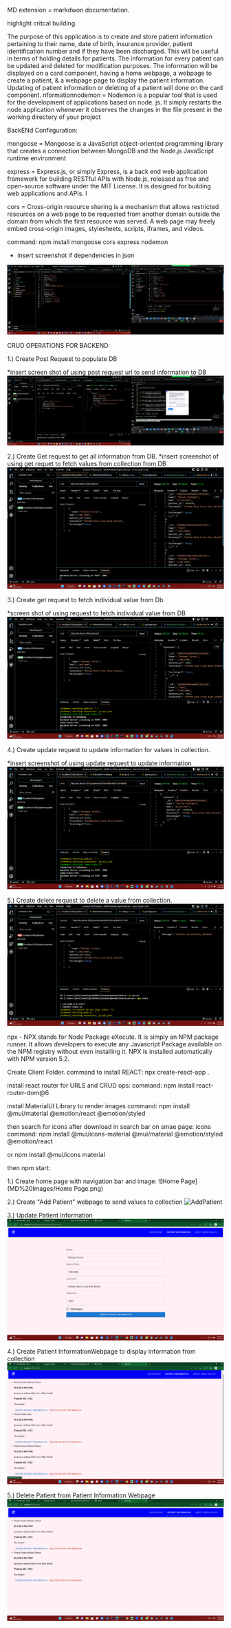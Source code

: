 MD extension = markdwon documentation.

highlight critcal building 



The purpose of this application is to create and store patient information pertaining to their name, date of birth, insurance provider, patient identification number and if they have been discharged. This will be useful in terms of holding details for patients. The information for every patient can be updated and deleted for modification purposes. The information will be displayed on a card component, having a home webpage, a webpage to create a patient, & a webpage page to display the patient information. Updating of patient information or deleting of a patient will done on the card component. nformationnodemon = Nodemon is a popular tool that is used for the development of applications based on node. js. It simply restarts the node application whenever it observes the changes in the file present in the working directory of your project

BackENd Confirguration:

mongoose = Mongoose is a JavaScript object-oriented programming library that creates a connection between MongoDB and the Node.js JavaScript runtime environment

express = Express.js, or simply Express, is a back end web application framework for building RESTful APIs with Node.js, released as free and open-source software under the MIT License. It is designed for building web applications and APIs. I

cors = Cross-origin resource sharing is a mechanism that allows restricted resources on a web page to be requested from another domain outside the domain from which the first resource was served. A web page may freely embed cross-origin images, stylesheets, scripts, iframes, and videos.

command: npm install mongoose cors express nodemon

- insert screenshot if dependencies in json


![Alt text](MD%20images/Screenshot%20(6).png)

CRUD OPERATIONS FOR BACKEND:


1.) Create Post Request to populate DB

*insert screen shot of using post request url to send information to DB
![Usage of Post Request](MD%20images/Screenshot%20(8).png)


2.) Create Get request to get all information from DB. 
*insert screenshot of using get requet to fetch values from collection from DB
![Create Get request](MD%20images/Screenshot%20(9).png)

3.) Create get request to fetch individual value from Db

*screen shot of using request to fetch individual value from DB
![Fetch Individual Value](MD%20images/Screenshot%20(13).png)

4.) Create update request to update information for values in collection. 

*insert screenshot of using update request to update information
![Update Information](MD%20images/Screenshot%20(12).png)

5.) Create delete request to delete a value from collection.
![Delete Request](MD%20images/Screenshot%20(11).png)


npx - NPX stands for Node Package eXecute. It is simply an NPM package runner. It allows developers to execute any Javascript Package available 
on the NPM registry without even installing it. NPX is installed automatically with NPM version 5.2.

Create Client Folder. command to install REACT: npx create-react-app .

install react router for URLS and CRUD ops: 
command: npm install react-router-dom@6

install MaterialUI Library to render images
command: npm install @mui/material @emotion/react @emotion/styled

then search for icons after download in search bar on smae page:
icons command: 
npm install @mui/icons-material @mui/material @emotion/styled @emotion/react

or npm install @mui/icons material


then npm start:

1.) Create home page with navigation bar and image:
![Home Page](MD%20Images/Home Page.png)

2.) Create "Add Patient" webpage to send values to collection
![AddPatient](MD%20Images/AddPatient.png)

3.) Update Patient Information
![Alt text](MD%20images/Update%20Patient.png)

4.) Create Patient InformationWebpage to display information from collection
![Alt text](MD%20images/PatientInformation.png)

5.) Delete Patient from Patient Information Webpage
![Alt text](MD%20images/Delete%20Patient.png)
